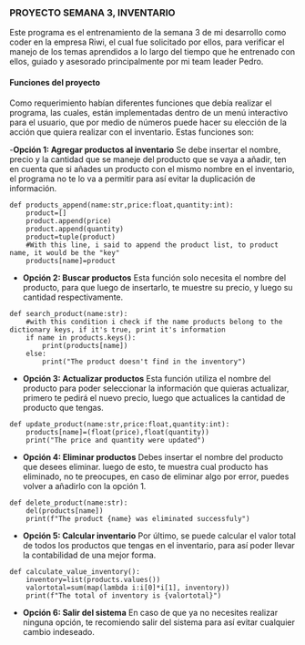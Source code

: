 ### PROYECTO SEMANA 3, INVENTARIO
<p>
Este programa es el entrenamiento de la semana 3 de mi desarrollo como coder en la empresa Riwi, el cual fue solicitado por ellos, para verificar el manejo de los temas aprendidos a lo largo del tiempo que he entrenado con ellos, guiado y asesorado principalmente por mi team leader Pedro.
</p>

#### Funciones del proyecto
<p>
Como requerimiento habían diferentes funciones que debía realizar el programa, las cuales, están implementadas dentro de un menú interactivo para el usuario, que por medio de números puede hacer su elección de la acción que quiera realizar con el inventario.  Estas funciones son:
</p>

-**Opción 1: Agregar productos al inventario**
Se debe insertar el nombre, precio y la cantidad que se maneje del producto que se vaya a añadir, ten en cuenta que si añades un producto con el mismo nombre en el inventario, el programa no te lo va a permitir para así evitar la duplicación de información. 

```
def products_append(name:str,price:float,quantity:int):
    product=[]
    product.append(price)
    product.append(quantity)
    product=tuple(product)
    #With this line, i said to append the product list, to product name, it would be the "key"
    products[name]=product
```

- **Opción 2: Buscar productos**
Esta función solo necesita el nombre del producto, para que luego de insertarlo, te muestre su precio, y luego su cantidad respectivamente.

```
def search_product(name:str):
    #with this condition i check if the name products belong to the dictionary keys, if it's true, print it's information
    if name in products.keys():
        print(products[name])
    else:
        print("The product doesn't find in the inventory")
```

- **Opción 3: Actualizar productos**
Esta función utiliza el nombre del producto para poder seleccionar la información que quieras actualizar, primero te pedirá el nuevo precio, luego que actualices la cantidad de producto que tengas.
 
```
def update_product(name:str,price:float,quantity:int):
    products[name]=(float(price),float(quantity))
    print("The price and quantity were updated")
```

- **Opción 4: Eliminar productos**
Debes insertar el nombre del producto que desees eliminar. luego de esto, te muestra cual producto has eliminado, no te preocupes, en caso de eliminar algo por error, puedes volver a añadirlo con la opción 1.

```
def delete_product(name:str):
    del(products[name])
    print(f"The product {name} was eliminated successfuly")
```


- **Opción 5: Calcular inventario**
Por último, se puede calcular el valor total de todos los productos que tengas en el inventario, para así poder llevar la contabilidad de una mejor forma. 

```
def calculate_value_inventory():
    inventory=list(products.values())
    valortotal=sum(map(lambda i:i[0]*i[1], inventory))
    print(f"The total of inventory is {valortotal}")
```

- **Opción 6: Salir del sistema**
En caso de que ya no necesites realizar ninguna opción, te recomiendo salir del sistema para así evitar cualquier cambio indeseado. 

